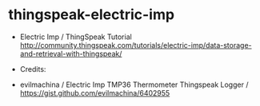 thingspeak-electric-imp
=======================
  
* Electric Imp / ThingSpeak Tutorial 
http://community.thingspeak.com/tutorials/electric-imp/data-storage-and-retrieval-with-thingspeak/

* Credits:

* evilmachina / Electric Imp TMP36 Thermometer Thingspeak Logger / https://gist.github.com/evilmachina/6402955
